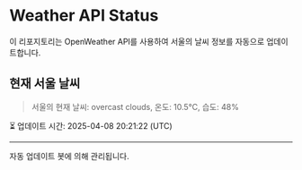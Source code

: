 
# Weather API Status

이 리포지토리는 OpenWeather API를 사용하여 서울의 날씨 정보를 자동으로 업데이트합니다.

## 현재 서울 날씨
> 서울의 현재 날씨: overcast clouds, 온도: 10.5°C, 습도: 48%

⏳ 업데이트 시간: 2025-04-08 20:21:22 (UTC)

---
자동 업데이트 봇에 의해 관리됩니다.
